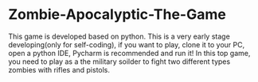 # Zombie-Apocalyptic-The-Game
This game is developed based on python. This is a very early stage developing(only for self-coding), if you want to play,  clone it to your PC, open a python IDE, Pycharm is recommended and run it! In this top game, you need to play as a the military soilder to fight two different types zombies with rifles and pistols. 

